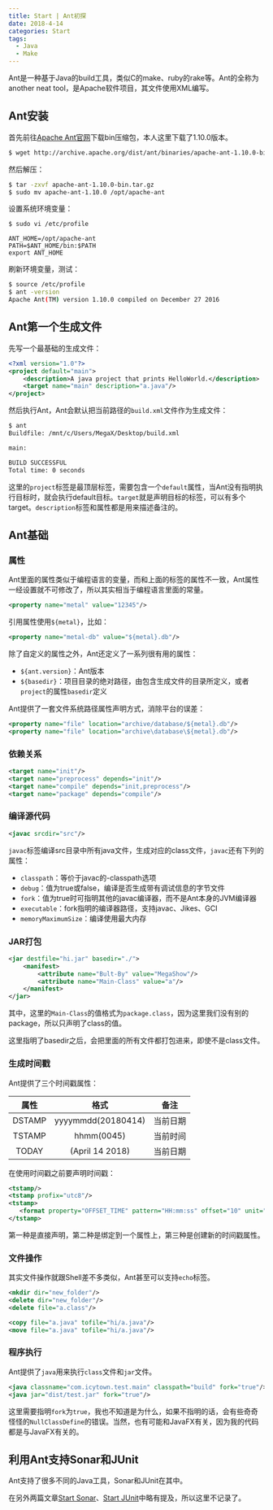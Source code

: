 ```yaml
---
title: Start | Ant初探
date: 2018-4-14
categories: Start
tags:
  - Java
  - Make
---
```


Ant是一种基于Java的build工具，类似C的make、ruby的rake等。Ant的全称为another neat tool，是Apache软件项目，其文件使用XML编写。

<!-- more -->

## Ant安装

首先前往[Apache Ant官网](http://archive.apache.org/dist/ant/binaries/)下载bin压缩包，本人这里下载了1.10.0版本。

```sh
$ wget http://archive.apache.org/dist/ant/binaries/apache-ant-1.10.0-bin.tar.gz
```

然后解压：

```sh
$ tar -zxvf apache-ant-1.10.0-bin.tar.gz
$ sudo mv apache-ant-1.10.0 /opt/apache-ant
```

设置系统环境变量：

```sh
$ sudo vi /etc/profile
```

```shell
ANT_HOME=/opt/apache-ant
PATH=$ANT_HOME/bin:$PATH
export ANT_HOME
```

刷新环境变量，测试：

```sh
$ source /etc/profile
$ ant -version
Apache Ant(TM) version 1.10.0 compiled on December 27 2016
```

## Ant第一个生成文件

先写一个最基础的生成文件：

```xml
<?xml version="1.0"?>
<project default="main">
    <description>A java project that prints HelloWorld.</description>
    <target name="main" description="a.java"/>
</project>
```

然后执行Ant，Ant会默认把当前路径的`build.xml`文件作为生成文件：

```sh
$ ant
Buildfile: /mnt/c/Users/MegaX/Desktop/build.xml

main:

BUILD SUCCESSFUL
Total time: 0 seconds
```

这里的`project`标签是最顶层标签，需要包含一个`default`属性，当Ant没有指明执行目标时，就会执行default目标。`target`就是声明目标的标签，可以有多个target。`description`标签和属性都是用来描述备注的。

## Ant基础

### 属性

Ant里面的属性类似于编程语言的变量，而和上面的标签的属性不一致，Ant属性一经设置就不可修改了，所以其实相当于编程语言里面的常量。

```xml
<property name="metal" value="12345"/>
```

引用属性使用`${metal}`，比如：

```xml
<property name="metal-db" value="${metal}.db"/>
```

除了自定义的属性之外，Ant还定义了一系列很有用的属性：

* `${ant.version}`：Ant版本
* `${basedir}`：项目目录的绝对路径，由包含生成文件的目录所定义，或者`project`的属性`basedir`定义

Ant提供了一套文件系统路径属性声明方式，消除平台的误差：

```xml
<property name="file" location="archive/database/${metal}.db"/>
<property name="file" location="archive\database\${metal}.db"/>
```

### 依赖关系

```xml
<target name="init"/>
<target name="preprocess" depends="init"/>
<target name="compile" depends="init,preprocess"/>
<target name="package" depends="compile"/>
```

### 编译源代码

```xml
<javac srcdir="src"/>
```

`javac`标签编译src目录中所有java文件，生成对应的class文件，`javac`还有下列的属性：

* `classpath`：等价于javac的-classpath选项
* `debug`：值为true或false，编译是否生成带有调试信息的字节文件
* `fork`：值为true时可指明其他的javac编译器，而不是Ant本身的JVM编译器
* `executable`：fork指明的编译器路径，支持javac、Jikes、GCI
* `memoryMaximumSize`：编译使用最大内存

### JAR打包

```xml
<jar destfile="hi.jar" basedir="./">
    <manifest>
        <attribute name="Bult-By" value="MegaShow"/>
        <attribute name="Main-Class" value="a"/>
    </manifest>
</jar>
```

其中，这里的`Main-Class`的值格式为`package.class`，因为这里我们没有别的package，所以只声明了class的值。

这里指明了basedir之后，会把里面的所有文件都打包进来，即使不是class文件。

### 生成时间戳

Ant提供了三个时间戳属性：

|  属性  |        格式        |   备注   |
| :----: | :----------------: | :------: |
| DSTAMP | yyyymmdd(20180414) | 当前日期 |
| TSTAMP |     hhmm(0045)     | 当前时间 |
| TODAY  |  (April 14 2018)   | 当前日期 |

在使用时间戳之前要声明时间戳：

```xml
<tstamp/>
<tstamp profix="utc8"/>
<tstamp>
   <format property="OFFSET_TIME" pattern="HH:mm:ss" offset="10" unit="minute"/>
</tstamp>
```

第一种是直接声明，第二种是绑定到一个属性上，第三种是创建新的时间戳属性。

### 文件操作

其实文件操作就跟Shell差不多类似，Ant甚至可以支持`echo`标签。

```xml
<mkdir dir="new_folder"/>
<delete dir="new_folder"/>
<delete file="a.class"/>

<copy file="a.java" tofile="hi/a.java"/>
<move file="a.java" tofile="hi/a.java"/>
```

### 程序执行

Ant提供了`java`用来执行`class`文件和`jar`文件。

```xml
<java classname="com.icytown.test.main" classpath="build" fork="true"/>
<java jar="dist/test.jar" fork="true"/>
```

这里需要指明`fork`为`true`，我也不知道是为什么，如果不指明的话，会有些奇奇怪怪的`NullClassDefine`的错误。当然，也有可能和JavaFX有关，因为我的代码都是与JavaFX有关的。

## 利用Ant支持Sonar和JUnit

Ant支持了很多不同的Java工具，Sonar和JUnit在其中。

在另外两篇文章[Start Sonar](https://icytown.com/start/first-experience-sonarqube/)、[Start JUnit](https://icytown.com/start/first-experience-junit/)中略有提及，所以这里不记录了。

